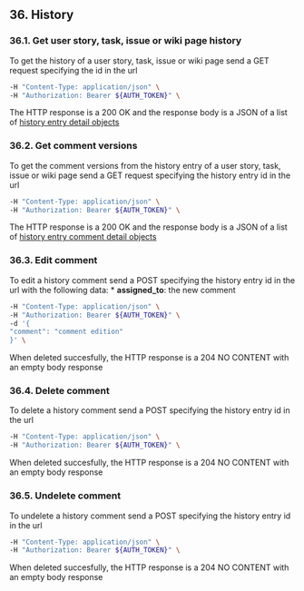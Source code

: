 ## 36. History
### 36.1. Get user story, task, issue or wiki page history
To get the history of a user story, task, issue or wiki page send a GET request specifying the id in the url
```bash
-H "Content-Type: application/json" \
-H "Authorization: Bearer ${AUTH_TOKEN}" \
```
The HTTP response is a 200 OK and the response body is a JSON of a list of [history entry detail objects](https://docs.taiga.io/api.html#object-history-entry-detail)
### 36.2. Get comment versions
To get the comment versions from the history entry of a user story, task, issue or wiki page send a GET request specifying the history entry id in the url
```bash
-H "Content-Type: application/json" \
-H "Authorization: Bearer ${AUTH_TOKEN}" \
```
The HTTP response is a 200 OK and the response body is a JSON of a list of [history entry comment detail objects](https://docs.taiga.io/api.html#object-history-entry-comment-detail)
### 36.3. Edit comment
To edit a history comment send a POST specifying the history entry id in the url with the following data:
*
**assigned_to**: the new comment
```bash
-H "Content-Type: application/json" \
-H "Authorization: Bearer ${AUTH_TOKEN}" \
-d '{
"comment": "comment edition"
}' \
```
When deleted succesfully, the HTTP response is a 204 NO CONTENT with an empty body response
### 36.4. Delete comment
To delete a history comment send a POST specifying the history entry id in the url
```bash
-H "Content-Type: application/json" \
-H "Authorization: Bearer ${AUTH_TOKEN}" \
```
When deleted succesfully, the HTTP response is a 204 NO CONTENT with an empty body response
### 36.5. Undelete comment
To undelete a history comment send a POST specifying the history entry id in the url
```bash
-H "Content-Type: application/json" \
-H "Authorization: Bearer ${AUTH_TOKEN}" \
```
When deleted succesfully, the HTTP response is a 204 NO CONTENT with an empty body response
